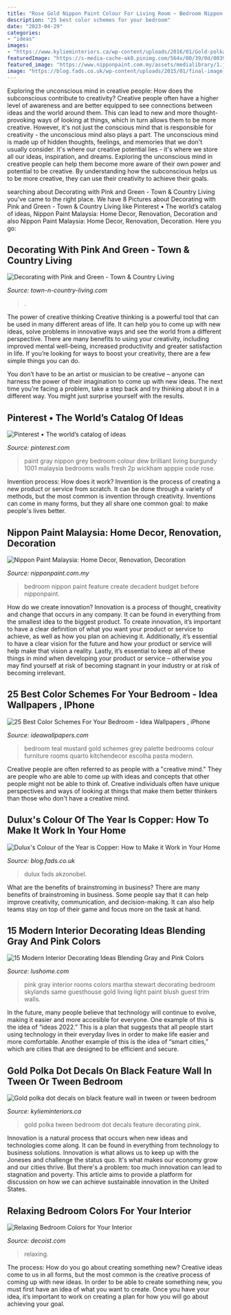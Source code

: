 ```yaml
---
title: "Rose Gold Nippon Paint Colour For Living Room ~ Bedroom Nippon Paint Feature Create Decadent Budget Before Nipponpaint"
description: "25 best color schemes for your bedroom"
date: "2023-04-29"
categories:
- "ideas"
images:
- "https://www.kylieminteriors.ca/wp-content/uploads/2016/01/Gold-polka-dot-decals-on-black-feature-wall-in-tween-or-tween-bedroom.-Decorating-ideas-683x1024.jpg"
featuredImage: "https://s-media-cache-ak0.pinimg.com/564x/00/39/0d/00390ded490800bb63c6652a86f901d6.jpg"
featured_image: "https://www.nipponpaint.com.my/assets/medialibrary/1.jpg"
image: "https://blog.fads.co.uk/wp-content/uploads/2015/01/final-image-copper-blush.jpg"
---
```



Exploring the unconscious mind in creative people: How does the subconscious contribute to creativity?
Creative people often have a higher level of awareness and are better equipped to see connections between ideas and the world around them. This can lead to new and more thought-provoking ways of looking at things, which in turn allows them to be more creative. However, it's not just the conscious mind that is responsible for creativity - the unconscious mind also plays a part. The unconscious mind is made up of hidden thoughts, feelings, and memories that we don't usually consider. It's where our creative potential lies - it's where we store all our ideas, inspiration, and dreams. Exploring the unconscious mind in creative people can help them become more aware of their own power and potential to be creative. By understanding how the subconscious helps us to be more creative, they can use their creativity to achieve their goals.

	

		
searching about Decorating with Pink and Green - Town &amp; Country Living you've came to the right place. We have 8 Pictures about Decorating with Pink and Green - Town &amp; Country Living like Pinterest • The world’s catalog of ideas, Nippon Paint Malaysia: Home Decor, Renovation, Decoration and also Nippon Paint Malaysia: Home Decor, Renovation, Decoration. Here you go:
		
    
## Decorating With Pink And Green - Town &amp; Country Living

<img loading=lazy src="https://town-n-country-living.com/wp-content/uploads/2016/05/shabby-chic-style-living-room.jpg" onerror="this.onerror=null;this.src='https://tse3.mm.bing.net/th?id=OIP.uXhhHl1qbP76jsduY5gyfgHaLH&amp;pid=15.1';" alt="Decorating with Pink and Green - Town &amp; Country Living">

_Source: town-n-country-living.com_

>. 

	

The power of creative thinking
Creative thinking is a powerful tool that can be used in many different areas of life. It can help you to come up with new ideas, solve problems in innovative ways and see the world from a different perspective.
There are many benefits to using your creativity, including improved mental well-being, increased productivity and greater satisfaction in life. If you’re looking for ways to boost your creativity, there are a few simple things you can do.

You don’t have to be an artist or musician to be creative – anyone can harness the power of their imagination to come up with new ideas. The next time you’re facing a problem, take a step back and try thinking about it in a different way. You might just surprise yourself with the results.

    
## Pinterest • The World’s Catalog Of Ideas

<img loading=lazy src="https://s-media-cache-ak0.pinimg.com/564x/00/39/0d/00390ded490800bb63c6652a86f901d6.jpg" onerror="this.onerror=null;this.src='https://tse1.mm.bing.net/th?id=OIP.yTjhCiZpIB2-hbEZviPs4wHaHa&amp;pid=15.1';" alt="Pinterest • The world’s catalog of ideas">

_Source: pinterest.com_

>paint gray nippon grey bedroom colour dew brilliant living burgundy 1001 malaysia bedrooms walls fresh 2p wickham apppie code rose. 

	

Invention process: How does it work?
Invention is the process of creating a new product or service from scratch. It can be done through a variety of methods, but the most common is invention through creativity. Inventions can come in many forms, but they all share one common goal: to make people's lives better.

    
## Nippon Paint Malaysia: Home Decor, Renovation, Decoration

<img loading=lazy src="https://www.nipponpaint.com.my/assets/medialibrary/1.jpg" onerror="this.onerror=null;this.src='https://tse1.mm.bing.net/th?id=OIP.mzouXOK8t_5yUSLhv7LMYgHaE8&amp;pid=15.1';" alt="Nippon Paint Malaysia: Home Decor, Renovation, Decoration">

_Source: nipponpaint.com.my_

>bedroom nippon paint feature create decadent budget before nipponpaint. 

	

How do we create innovation?
Innovation is a process of thought, creativity and change that occurs in any company. It can be found in everything from the smallest idea to the biggest product. To create innovation, it’s important to have a clear definition of what you want your product or service to achieve, as well as how you plan on achieving it. Additionally, it’s essential to have a clear vision for the future and how your product or service will help make that vision a reality. Lastly, it’s essential to keep all of these things in mind when developing your product or service – otherwise you may find yourself at risk of becoming stagnant in your industry or at risk of becoming irrelevant.

    
## 25 Best Color Schemes For Your Bedroom - Idea Wallpapers , IPhone

<img loading=lazy src="https://i2.wp.com/ideawallpapers.com/wp-content/uploads/2019/10/teal-mustard-bedroom.jpg?resize=757%2C1020" onerror="this.onerror=null;this.src='https://tse2.mm.bing.net/th?id=OIP.2hUSo2m87u6KJhqJkDu9NgHaJ-&amp;pid=15.1';" alt="25 Best Color Schemes For Your Bedroom - Idea Wallpapers , iPhone">

_Source: ideawallpapers.com_

>bedroom teal mustard gold schemes grey palette bedrooms colour furniture rooms quarto kitchendecor escolha pasta modern. 

	

Creative people are often referred to as people with a "creative mind." They are people who are able to come up with ideas and concepts that other people might not be able to think of. Creative individuals often have unique perspectives and ways of looking at things that make them better thinkers than those who don't have a creative mind.

    
## Dulux&#039;s Colour Of The Year Is Copper: How To Make It Work In Your Home

<img loading=lazy src="https://blog.fads.co.uk/wp-content/uploads/2015/01/final-image-copper-blush.jpg" onerror="this.onerror=null;this.src='https://tse4.mm.bing.net/th?id=OIP.07oFhLocokJYhgCrDyoCBwHaFJ&amp;pid=15.1';" alt="Dulux&#039;s Colour of the Year is Copper: How to Make it Work in Your Home">

_Source: blog.fads.co.uk_

>dulux fads akzonobel. 

	

What are the benefits of brainstroming in business?
There are many benefits of brainstroming in business. Some people say that it can help improve creativity, communication, and decision-making. It can also help teams stay on top of their game and focus more on the task at hand.

    
## 15 Modern Interior Decorating Ideas Blending Gray And Pink Colors

<img loading=lazy src="https://www.lushome.com/wp-content/uploads/2013/02/gray-pink-color-scheme-interior-decorating-5.jpg" onerror="this.onerror=null;this.src='https://tse4.mm.bing.net/th?id=OIP.am8cPzxAi3-fswYn4S4KEgHaJR&amp;pid=15.1';" alt="15 Modern Interior Decorating Ideas Blending Gray and Pink Colors">

_Source: lushome.com_

>pink gray interior rooms colors martha stewart decorating bedroom skylands same guesthouse gold living light paint blush guest trim walls. 

	

In the future, many people believe that technology will continue to evolve, making it easier and more accesible for everyone. One example of this is the idea of “ideas 2022.” This is a plan that suggests that all people start using technology in their everyday lives in order to make life easier and more comfortable. Another example of this is the idea of “smart cities,” which are cities that are designed to be efficient and secure.

    
## Gold Polka Dot Decals On Black Feature Wall In Tween Or Tween Bedroom

<img loading=lazy src="https://www.kylieminteriors.ca/wp-content/uploads/2016/01/Gold-polka-dot-decals-on-black-feature-wall-in-tween-or-tween-bedroom.-Decorating-ideas-683x1024.jpg" onerror="this.onerror=null;this.src='https://tse2.mm.bing.net/th?id=OIP.wMO8IW4_zGSLWyNUV2AatgHaLG&amp;pid=15.1';" alt="Gold polka dot decals on black feature wall in tween or tween bedroom">

_Source: kylieminteriors.ca_

>gold polka tween bedroom dot decals feature decorating pink. 

	

Innovation is a natural process that occurs when new ideas and technologies come along. It can be found in everything from technology to business solutions. Innovation is what allows us to keep up with the Joneses and challenge the status quo. It's what makes our economy grow and our cities thrive. But there's a problem: too much innovation can lead to stagnation and poverty. This article aims to provide a platform for discussion on how we can achieve sustainable innovation in the United States.

    
## Relaxing Bedroom Colors For Your Interior

<img loading=lazy src="https://cdn.decoist.com/wp-content/uploads/2013/11/Relaxing-warm-gray-bedroom.jpg" onerror="this.onerror=null;this.src='https://tse1.mm.bing.net/th?id=OIP.-ncx9HpHoqkDjCzoR6AghgHaE4&amp;pid=15.1';" alt="Relaxing Bedroom Colors for Your Interior">

_Source: decoist.com_

>relaxing. 

	

The process: How do you go about creating something new?
Creative ideas come to us in all forms, but the most common is the creative process of coming up with new ideas. In order to be able to create something new, you must first have an idea of what you want to create. Once you have your idea, it’s important to work on creating a plan for how you will go about achieving your goal.

